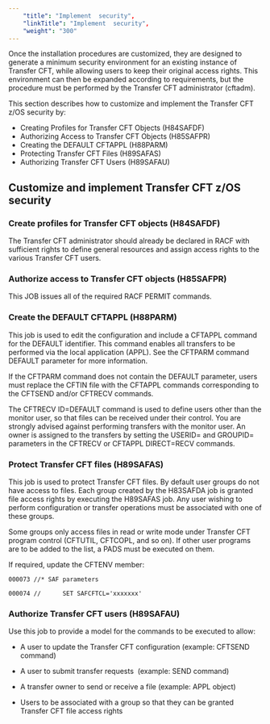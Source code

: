 ```yaml
---
    "title": "Implement  security",
    "linkTitle": "Implement  security",
    "weight": "300"
---
```

Once the installation procedures are customized, they are designed to generate a minimum security environment for an existing instance of Transfer CFT, while allowing users to keep their original access rights. This environment can then be expanded according to requirements, but the procedure must be performed by the Transfer CFT administrator (cftadm).

This section describes how to customize and implement the Transfer CFT z/OS security by:

- Creating Profiles for Transfer CFT Objects (H84SAFDF)
- Authorizing Access to Transfer CFT Objects (H85SAFPR)
- Creating the DEFAULT CFTAPPL (H88PARM)
- Protecting Transfer CFT Files (H89SAFAS)
- Authorizing Transfer CFT Users (H89SAFAU)

Customize and implement Transfer CFT z/OS security
--------------------------------------------------

### Create profiles for Transfer CFT objects (H84SAFDF)

The Transfer CFT administrator should already be declared in RACF with sufficient rights to define general resources and assign access rights to the various Transfer CFT users.

### Authorize access to Transfer CFT objects (H85SAFPR)

This JOB issues all of the required RACF PERMIT commands.

### Create the DEFAULT CFTAPPL (H88PARM)

This job is used to edit the configuration and include a CFTAPPL command for the DEFAULT identifier. This command enables all transfers to be performed via the local application (APPL). See the CFTPARM command DEFAULT parameter for more information.

If the CFTPARM command does not contain the DEFAULT parameter, users must replace the CFTIN file with the CFTAPPL commands corresponding to the CFTSEND and/or CFTRECV commands.

The CFTRECV ID=DEFAULT command is used to define users other than the monitor user, so that files can be received under their control. You are strongly advised against performing transfers with the monitor user. An owner is assigned to the transfers by setting the USERID= and GROUPID= parameters in the CFTRECV or CFTAPPL DIRECT=RECV commands.

### Protect Transfer CFT files (H89SAFAS)

This job is used to protect Transfer CFT files. By default user groups do not have access to files. Each group created by the H83SAFDA job is granted file access rights by executing the H89SAFAS job. Any user wishing to perform configuration or transfer operations must be associated with one of these groups.

Some groups only access files in read or write mode under Transfer CFT program control (CFTUTIL, CFTCOPL, and so on). If other user programs are to be added to the list, a PADS must be executed on them.

If required, update the CFTENV member:

`000073 //* SAF parameters`

`000074 //      SET SAFCFTCL='xxxxxxx'`

### Authorize Transfer CFT users (H89SAFAU)

Use this job to provide a model for the commands to be executed to allow:

- A user to update the Transfer CFT configuration (example: CFTSEND command)

<!-- -->

- A user to submit transfer requests  (example: SEND command)

<!-- -->

- A transfer owner to send or receive a file (example: APPL object)

<!-- -->

- Users to be associated with a group so that they can be granted Transfer CFT file access rights
